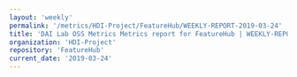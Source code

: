 ```yaml
---
layout: 'weekly'
permalink: '/metrics/HDI-Project/FeatureHub/WEEKLY-REPORT-2019-03-24'
title: 'DAI Lab OSS Metrics Metrics report for FeatureHub | WEEKLY-REPORT-2019-03-24'
organization: 'HDI-Project'
repository: 'FeatureHub'
current_date: '2019-03-24'
---
```

